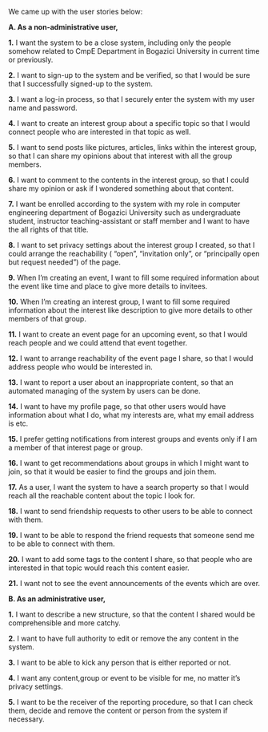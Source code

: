 We came up with the user stories below:

**A. As a non-administrative user,**

**1.** I want the system to be a close system, including only the people somehow related to CmpE Department in Bogazici University in current time or previously.

**2.** I want to sign-up to the system and be verified, so that I would be sure that I successfully signed-up to the system.

**3.** I want a log-in process, so that I securely enter the system with my user name and password.

**4.**	I want to create an interest group about a specific topic so that I would connect people who are interested in that topic as well.

**5.** I want to send posts like pictures, articles, links within the interest group, so that I can share my opinions about that interest with all the group members.

**6.**	I want to comment to the contents in the interest group, so that I could share my opinion or ask if I wondered something about that content.

**7.** I want be enrolled according to the system with my role in computer engineering department of Bogazici University such as undergraduate student, instructor teaching-assistant or staff member and I want to have the all rights of that title.


**8.**	I want to set privacy settings about the interest group I created, so that I could arrange the reachability ( “open”, “invitation only”, or “principally open but request needed”) of the page.

**9.**	When I’m creating an event, I want to fill some required information about the event like time and place to give more details to invitees.


**10.**	When I’m creating an interest group, I want to fill some required information about the interest like description to give more details to other members of that group.

**11.**  I want to create an event page for an upcoming event, so that I would reach people and we could attend that event together.

**12.** I want to arrange reachability of the event page I share, so that I would address people who would be interested in.

**13.**	I want to report a user about an inappropriate content, so that an automated managing of the system by users can be done.

**14.**  I want to have my profile page, so that other users would have information about what I do, what my interests are, what my email address is etc.

**15.**	I prefer getting notifications from interest groups and events only if I am a member of that interest page or group.

**16.** I want to get recommendations about groups in which I might want to join, so that it would be easier to find the groups and join them.

**17.**	As a user, I want the system to have a search property so that I would reach all the reachable content about the topic I look for.

**18.**	 I want to send friendship requests to other users to be able to connect with them.

**19.**  I want to be able to respond the friend requests that someone send me to be able to connect with them.

**20.**	I want to add some tags to the content I share, so that people who are interested in that topic would reach this content easier.

**21.**  I want not to see the event announcements of the events which are over.



**B. As an administrative user,**

**1.**	I want to describe a new structure, so that the content I shared would be comprehensible and more catchy.

**2.** 	I want to have full authority to edit or remove the any content in the system.

**3.**	I want to be able to kick any person that is either reported or not.

**4.**	I want any content,group or event to be visible for me, no matter it’s privacy settings.

**5.**	I want to be the receiver  of  the reporting procedure, so that I can check them, decide and remove the content or person from the system if necessary.